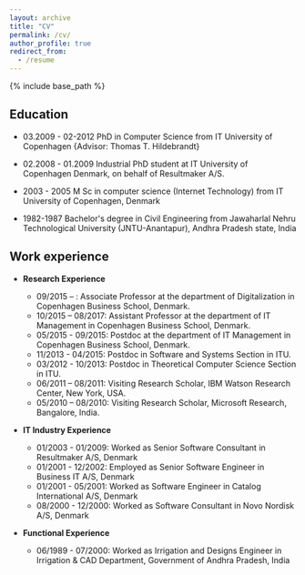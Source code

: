 ```yaml
---
layout: archive
title: "CV"
permalink: /cv/
author_profile: true
redirect_from:
  - /resume
---
```


{% include base_path %}



Education
--------
* 03.2009 - 02-2012 PhD in Computer Science from IT University of Copenhagen {Advisor: Thomas T. Hildebrandt}

* 02.2008 - 01.2009 Industrial PhD student at IT University of Copenhagen Denmark, on behalf of Resultmaker A/S.
* 2003 - 2005 M Sc in computer science (Internet Technology) from IT University of Copenhagen, Denmark
* 1982-1987 Bachelor's degree in Civil Engineering from Jawaharlal Nehru Technological University (JNTU-Anantapur), Andhra Pradesh state, India



Work experience
-----------


* **Research Experience**
  * 09/2015 – : Associate Professor at the department of Digitalization in  Copenhagen Business School, Denmark.
  * 10/2015 – 08/2017: Assistant Professor at the department of IT Management in  Copenhagen Business School, Denmark.
  * 05/2015 - 09/2015: Postdoc at the department of IT Management in  Copenhagen Business School, Denmark.
  * 11/2013 - 04/2015: Postdoc in Software and Systems Section in ITU.
  * 03/2012 - 10/2013: Postdoc in Theoretical Computer Science Section in ITU.
  * 06/2011 – 08/2011: Visiting Research Scholar, IBM Watson Research Center, New York, USA.
  * 05/2010 – 08/2010: Visiting Research Scholar, Microsoft Research, Bangalore, India.


* **IT Industry Experience**

  * 01/2003 - 01/2009: Worked as Senior Software Consultant in Resultmaker A/S, Denmark
  * 01/2001 - 12/2002: Employed as Senior Software Engineer in Business IT A/S, Denmark
  * 01/2001 - 05/2001: Worked as Software Engineer in Catalog International A/S, Denmark
  * 08/2000 - 12/2000: Worked as Software Consultant in Novo Nordisk A/S, Denmark

* **Functional Experience**

  * 06/1989 - 07/2000: Worked as Irrigation and Designs Engineer in Irrigation & CAD Department, Government of Andhra Pradesh, India








<!--

Skills
======
* Skill 1
* Skill 2
  * Sub-skill 2.1
  * Sub-skill 2.2
  * Sub-skill 2.3
* Skill 3

Publications
======
  <ul>{% for post in site.publications %}
    {% include archive-single-cv.html %}
  {% endfor %}</ul>

Talks
======
  <ul>{% for post in site.talks %}
    {% include archive-single-talk-cv.html %}
  {% endfor %}</ul>

Teaching
======
  <ul>{% for post in site.teaching %}
    {% include archive-single-cv.html %}
  {% endfor %}</ul>

Service and leadership
======
* Currently signed in to 43 different slack teams
-->
